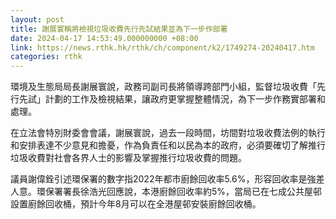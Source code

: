 ```yaml
---
layout: post
title: 謝展寰稱將檢視垃圾收費先行先試結果並為下一步作部署
date: 2024-04-17 14:53:49.000000000 +08:00
link: https://news.rthk.hk/rthk/ch/component/k2/1749274-20240417.htm
categories: rthk
---
```


環境及生態局局長謝展寰說，政務司副司長將領導跨部門小組，監督垃圾收費「先行先試」計劃的工作及檢視結果，讓政府更掌握整體情況，為下一步作務實部署和處理。

在立法會特別財委會會議，謝展寰說，過去一段時間，坊間對垃圾收費法例的執行和安排表達不少意見和擔憂，作為負責任和以民為本的政府，必須要確切了解推行垃圾收費對社會各界人士的影響及掌握推行垃圾收費的問題。

議員謝偉銓引述環保署的數字指2022年都市廚餘回收率5.6%，形容回收率是強差人意。環保署署長徐浩光回應說，本港廚餘回收率約5%，當局已在七成公共屋邨設置廚餘回收桶，預計今年8月可以在全港屋邨安裝廚餘回收桶。
